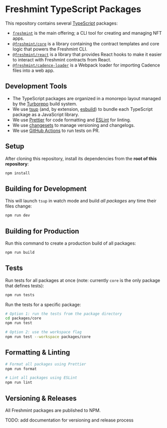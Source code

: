 # Freshmint TypeScript Packages

This repository contains several [TypeScript](https://www.typescriptlang.org/) packages:

- [`freshmint`](./freshmint) is the main offering; a CLI tool for creating and managing NFT apps.
- [`@freshmint/core`](./core) is a library containing the contract templates and core logic that powers the Freshmint CLI.
- [`@freshmint/react`](./react/) is a library that provides React hooks to make it easier to interact with Freshmint contracts from React.
- [`@freshmint/cadence-loader`](./cadence-loader/) is a Webpack loader for importing Cadence files into a web app.

## Development Tools

- The TypeScript packages are organized in a monorepo layout managed by the [Turborepo](https://turbo.build/) build system.
- We use [tsup](https://github.com/egoist/tsup) (and, by extension, [esbuild](https://esbuild.github.io/)) to bundle each TypeScript package as a JavaScript library.
- We use [Prettier](https://prettier.io/) for code formatting and [ESLint](https://eslint.org/) for linting.
- We use [changesets](https://github.com/changesets/changesets) to manage versioning and changelogs.
- We use [GitHub Actions](https://docs.github.com/en/actions) to run tests on PR.

## Setup

After cloning this repository, install its dependencies from the **root of this repository**:

```sh
npm install
```

## Building for Development

This will launch `tsup` in watch mode and build _all packages_ any time their files change:

```sh
npm run dev
```

## Building for Production

Run this command to create a production build of all packages:

```sh
npm run build
```

## Tests

Run tests for all packages at once (note: currently `core` is the only package that defines tests):

```sh
npm run tests
```

Run the tests for a specific package:

```sh
# Option 1: run the tests from the package directory
cd packages/core
npm run test

# Option 2: use the workspace flag
npm run test --workspace packages/core
```

## Formatting & Linting

```sh
# Format all packages using Prettier
npm run format 

# Lint all packages using ESLint
npm run lint
```

## Versioning & Releases

All Freshmint packages are published to NPM.

TODO: add documentation for versioning and release process
